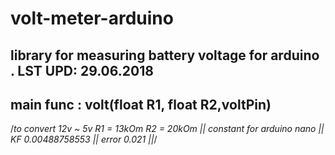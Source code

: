 # volt-meter-arduino
library for measuring battery voltage for arduino . LST UPD: 29.06.2018
--------------------
main func : volt(float R1, float R2,voltPin)
--------------------
  /*to convert 12v ~ 5v R1 = 13kOm R2 = 20kOm || 
	constant for arduino nano  ||
	KF 0.00488758553 ||
	error 0.021 ||*/
